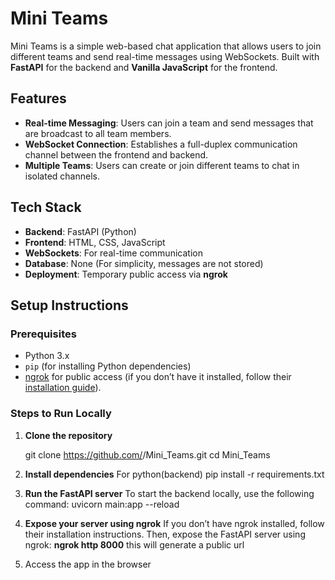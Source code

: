 # Mini Teams

Mini Teams is a simple web-based chat application that allows users to join different teams and send real-time messages using WebSockets. Built with **FastAPI** for the backend and **Vanilla JavaScript** for the frontend.

## Features

- **Real-time Messaging**: Users can join a team and send messages that are broadcast to all team members.
- **WebSocket Connection**: Establishes a full-duplex communication channel between the frontend and backend.
- **Multiple Teams**: Users can create or join different teams to chat in isolated channels.

## Tech Stack
- **Backend**: FastAPI (Python)
- **Frontend**: HTML, CSS, JavaScript
- **WebSockets**: For real-time communication
- **Database**: None (For simplicity, messages are not stored)
- **Deployment**: Temporary public access via **ngrok**

## Setup Instructions

### Prerequisites
- Python 3.x
- `pip` (for installing Python dependencies)
- [ngrok](https://ngrok.com/) for public access (if you don’t have it installed, follow their [installation guide](https://ngrok.com/download)).

### Steps to Run Locally

1. **Clone the repository**

   git clone https://github.com/<your-username>/Mini_Teams.git
   cd Mini_Teams
   
2. **Install dependencies**
    For python(backend)
    pip install -r requirements.txt
3.  **Run the FastAPI server**
    To start the backend locally, use the following command:
    uvicorn main:app --reload
4. **Expose your server using ngrok**
    If you don’t have ngrok installed, follow their installation instructions.
    Then, expose the FastAPI server using ngrok:
    **ngrok http 8000**
    this will generate a public url
5. Access the app in the browser



   
